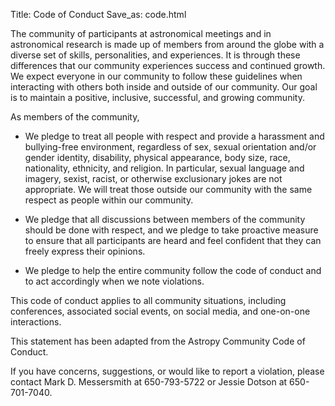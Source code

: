 Title: Code of Conduct
Save_as: code.html

The community of participants at astronomical meetings and in astronomical research is made up of members from around the globe with a diverse set of skills, personalities, and experiences. It is through these differences that our community experiences success and continued growth. We expect everyone in our community to follow these guidelines when interacting with others both inside and outside of our community. Our goal is to maintain a positive, inclusive, successful, and growing community. 

As members of the community,

* We pledge to treat all people with respect and provide a harassment and bullying-free environment, regardless of sex, sexual orientation and/or gender identity, disability, physical  appearance, body size, race, nationality, ethnicity, and religion. In particular, sexual language and imagery, sexist, racist, or otherwise exclusionary jokes are not appropriate. We will treat those outside our community with the same respect as people within our community.

* We pledge that all discussions between members of the community should be done with respect, and we pledge to take proactive measure to ensure that all participants are heard and feel confident that they can freely express their opinions. 

* We pledge to help the entire community follow the code of conduct and to act accordingly when we note violations. 

This code of conduct applies to all community situations, including conferences, associated social events, on social media, and one-on-one interactions.

This statement has been adapted from the Astropy Community Code of Conduct.

 If you have concerns, suggestions, or would like to report a violation, please contact Mark D. Messersmith at 650-793-5722 or Jessie Dotson at 650-701-7040.
